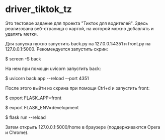 # driver_tiktok_tz

Это тестовое задание для проекта "Тикток для водителей". Здесь реализована веб-страница с картой, на которой можно добавлять и удалять метки. 

Для запуска нужно запустить back.py на 127.0.0.1:4351 и front.py на 127.0.0.1:5000. Рекомендуется запустить скрин:

$ screen -S back

На нем при помощи uvicorn запустить back:

$ uvicorn back:app --reload --port 4351

После этого выйти из скрина при помощи Ctrl+d и запустить front:

$ export FLASK_APP=front

$ export FLASK_ENV=development

$ flask run --reload

Затем открыть 127.0.0.1:5000/home в браузере (поддерживаются Opera и Chrome). 
